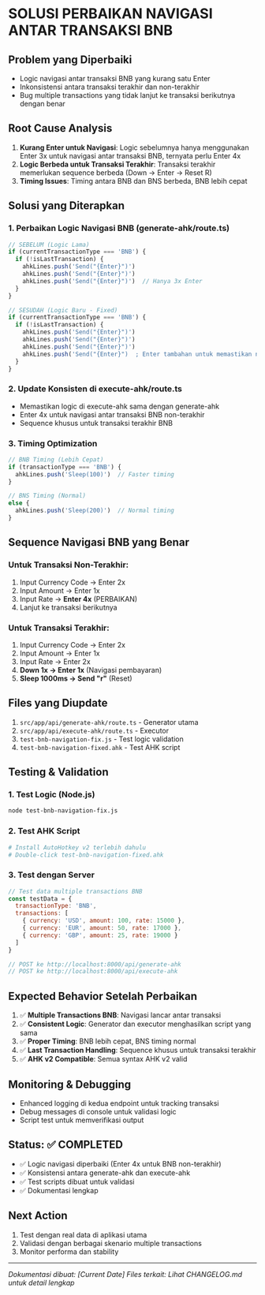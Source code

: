 # SOLUSI PERBAIKAN NAVIGASI ANTAR TRANSAKSI BNB

## Problem yang Diperbaiki
- Logic navigasi antar transaksi BNB yang kurang satu Enter
- Inkonsistensi antara transaksi terakhir dan non-terakhir
- Bug multiple transactions yang tidak lanjut ke transaksi berikutnya dengan benar

## Root Cause Analysis
1. **Kurang Enter untuk Navigasi**: Logic sebelumnya hanya menggunakan Enter 3x untuk navigasi antar transaksi BNB, ternyata perlu Enter 4x
2. **Logic Berbeda untuk Transaksi Terakhir**: Transaksi terakhir memerlukan sequence berbeda (Down → Enter → Reset R)
3. **Timing Issues**: Timing antara BNB dan BNS berbeda, BNB lebih cepat

## Solusi yang Diterapkan

### 1. Perbaikan Logic Navigasi BNB (generate-ahk/route.ts)
```typescript
// SEBELUM (Logic Lama)
if (currentTransactionType === 'BNB') {
  if (!isLastTransaction) {
    ahkLines.push('Send("{Enter}")')
    ahkLines.push('Send("{Enter}")')
    ahkLines.push('Send("{Enter}")')  // Hanya 3x Enter
  }
}

// SESUDAH (Logic Baru - Fixed)
if (currentTransactionType === 'BNB') {
  if (!isLastTransaction) {
    ahkLines.push('Send("{Enter}")')
    ahkLines.push('Send("{Enter}")')
    ahkLines.push('Send("{Enter}")')
    ahkLines.push('Send("{Enter}")  ; Enter tambahan untuk memastikan navigasi ke baris berikutnya')
  }
}
```

### 2. Update Konsisten di execute-ahk/route.ts
- Memastikan logic di execute-ahk sama dengan generate-ahk
- Enter 4x untuk navigasi antar transaksi BNB non-terakhir
- Sequence khusus untuk transaksi terakhir BNB

### 3. Timing Optimization
```typescript
// BNB Timing (Lebih Cepat)
if (transactionType === 'BNB') {
  ahkLines.push('Sleep(100)')  // Faster timing
}

// BNS Timing (Normal)
else {
  ahkLines.push('Sleep(200)')  // Normal timing
}
```

## Sequence Navigasi BNB yang Benar

### Untuk Transaksi Non-Terakhir:
1. Input Currency Code → Enter 2x
2. Input Amount → Enter 1x  
3. Input Rate → **Enter 4x** (PERBAIKAN)
4. Lanjut ke transaksi berikutnya

### Untuk Transaksi Terakhir:
1. Input Currency Code → Enter 2x
2. Input Amount → Enter 1x
3. Input Rate → Enter 2x
4. **Down 1x → Enter 1x** (Navigasi pembayaran)
5. **Sleep 1000ms → Send "r"** (Reset)

## Files yang Diupdate
1. `src/app/api/generate-ahk/route.ts` - Generator utama
2. `src/app/api/execute-ahk/route.ts` - Executor 
3. `test-bnb-navigation-fix.js` - Test logic validation
4. `test-bnb-navigation-fixed.ahk` - Test AHK script

## Testing & Validation

### 1. Test Logic (Node.js)
```bash
node test-bnb-navigation-fix.js
```

### 2. Test AHK Script
```bash
# Install AutoHotkey v2 terlebih dahulu
# Double-click test-bnb-navigation-fixed.ahk
```

### 3. Test dengan Server
```javascript
// Test data multiple transactions BNB
const testData = {
  transactionType: 'BNB',
  transactions: [
    { currency: 'USD', amount: 100, rate: 15000 },
    { currency: 'EUR', amount: 50, rate: 17000 },
    { currency: 'GBP', amount: 25, rate: 19000 }
  ]
}

// POST ke http://localhost:8000/api/generate-ahk
// POST ke http://localhost:8000/api/execute-ahk
```

## Expected Behavior Setelah Perbaikan
1. ✅ **Multiple Transactions BNB**: Navigasi lancar antar transaksi
2. ✅ **Consistent Logic**: Generator dan executor menghasilkan script yang sama
3. ✅ **Proper Timing**: BNB lebih cepat, BNS timing normal
4. ✅ **Last Transaction Handling**: Sequence khusus untuk transaksi terakhir
5. ✅ **AHK v2 Compatible**: Semua syntax AHK v2 valid

## Monitoring & Debugging
- Enhanced logging di kedua endpoint untuk tracking transaksi
- Debug messages di console untuk validasi logic
- Script test untuk memverifikasi output

## Status: ✅ COMPLETED
- ✅ Logic navigasi diperbaiki (Enter 4x untuk BNB non-terakhir)
- ✅ Konsistensi antara generate-ahk dan execute-ahk
- ✅ Test scripts dibuat untuk validasi
- ✅ Dokumentasi lengkap

## Next Action
1. Test dengan real data di aplikasi utama
2. Validasi dengan berbagai skenario multiple transactions
3. Monitor performa dan stability

---
*Dokumentasi dibuat: [Current Date]*
*Files terkait: Lihat CHANGELOG.md untuk detail lengkap*

